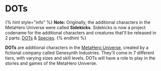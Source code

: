 # DOTs

{% hint style="info" %}
**Note:** Originally, the additional characters in the MetaHero Universe were called **Sidekicks**. Sidekicks is now a project codename for the additional characters and creatures that'll be released in 2 parts: [DOTs](DOTs.md) & [Species](species.md).
{% endhint %}

**DOTs** are additional characters in the [MetaHero Universe](./), created by a fictional company called Genesynth Industries. They'll come in 7 different tiers, with varying sizes and skill levels. DOTs will have a role to play in the stories and games of the MetaHero Universe.
